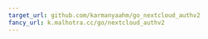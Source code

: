 ```yaml
---
target_url: github.com/karmanyaahm/go_nextcloud_authv2
fancy_url: k.malhotra.cc/go/nextcloud_authv2
---
```


